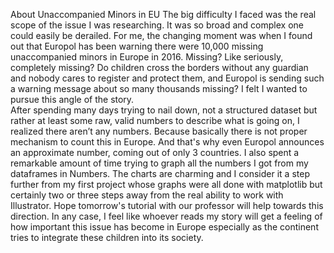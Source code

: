 About Unaccompanied Minors in EU
The big difficulty I faced was the real scope of the issue I was researching. It was so broad and complex one could easily be derailed. 
For me, the changing moment was when I found out that Europol has been warning there were 10,000 missing unaccompanied minors in Europe in 2016. Missing? Like seriously, completely missing? Do children cross the borders without any guardian and nobody cares to register and protect them, and Europol is sending such a warning message about so many thousands missing? I felt I wanted to pursue this angle of the story.  
After spending many days trying to nail down, not a structured dataset but rather at least some raw, valid numbers to describe what is going on, I realized there aren’t any numbers. Because basically there is not proper mechanism to count this in Europe. And that's why even Europol announces
an approximate number, coming out of only 3 countries. 
I also spent a remarkable amount of time trying to graph all the numbers I got from my dataframes in Numbers. The charts are charming and I consider it a step further from my first project whose graphs were all done with matplotlib but certainly two or three steps away from the real
ability to work with Illustrator. Hope tomorrow's tutorial with our professor will help towards this direction. In any case, I feel like whoever reads my story will get a feeling of how important this issue has become in Europe especially as the continent tries to integrate these children into its society. 

